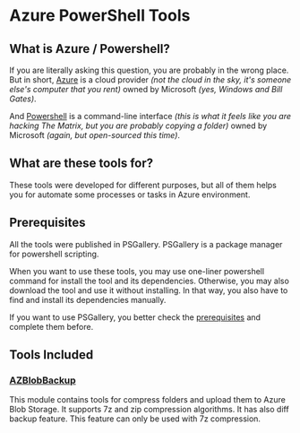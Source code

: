 # Azure PowerShell Tools
## What is Azure / Powershell?
If you are literally asking this question, you are probably in the wrong place. But in short, [Azure](https://azure.microsoft.com) is a cloud provider *(not the cloud in the sky, it's someone else's computer that you rent)* owned by Microsoft *(yes, Windows and Bill Gates)*.

And [Powershell](https://docs.microsoft.com/en-us/powershell/scripting/getting-started/getting-started-with-windows-powershell?view=powershell-6) is a command-line interface *(this is what it feels like you are hacking The Matrix, but you are probably copying a folder)* owned by Microsoft *(again, but open-sourced this time)*.

## What are these tools for?
These tools were developed for different purposes, but all of them helps you for automate some processes or tasks in Azure environment.

## Prerequisites
All the tools were published in PSGallery. PSGallery is a package manager for powershell scripting. 

When you want to use these tools, you may use one-liner powershell command for install the tool and its dependencies. Otherwise, you may also download the tool and use it without installing. In that way, you also have to find and install its dependencies manually.

If you want to use PSGallery, you better check the [prerequisites](https://docs.microsoft.com/en-us/powershell/gallery/psgallery/psgallery_gettingstarted#requirements) and complete them before.

## Tools Included
### [AZBlobBackup](Modules/AZBlobBackup/AZBlobBackup.md)
This module contains tools for compress folders and upload them to Azure Blob Storage. It supports 7z and zip compression algorithms. It has also diff backup feature. This feature can only be used with 7z compression. 